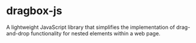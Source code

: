# dragbox-js
A lightweight JavaScript library that simplifies the implementation of drag-and-drop functionality for nested elements within a web page.

